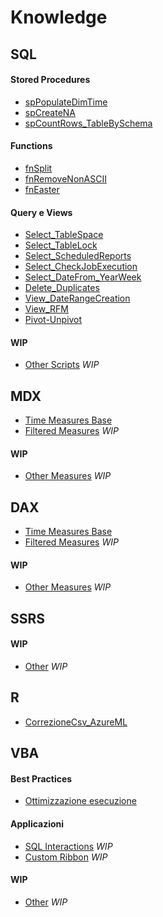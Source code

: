 # Knowledge

## SQL

#### Stored Procedures
  - [spPopulateDimTime](./SQL/spPopulateDimTime.sql)
  - [spCreateNA](./SQL/spCreateNA.sql)
  - [spCountRows_TableBySchema](./SQL/spCountRows_TableBySchema.sql)  

#### Functions
  - [fnSplit](./SQL/fnSplit.sql)
  - [fnRemoveNonASCII](./SQL/fnRemoveNonASCII.sql)
  - [fnEaster](./SQL/fnEaster.sql)
 
#### Query e Views
  - [Select_TableSpace](./SQL/Select_TableSpace.sql)
  - [Select_TableLock](./Select_TableLock.sql)
  - [Select_ScheduledReports](./SQL/Select_ScheduledReports.sql)
  - [Select_CheckJobExecution](./SQL/Select_CheckJobExecution)
  - [Select_DateFrom_YearWeek](./SQL/Select_DateFrom_YearWeek.sql)
  - [Delete_Duplicates](./SQL/Delete_Duplicates.sql)
  - [View_DateRangeCreation](./SQL/View_DateRangeCreation.sql)
  - [View_RFM](./SQL/View_RFM.sql)
  - [Pivot-Unpivot](./SQL/Pivot-UnPivot.sql)
  
#### WIP
  - [Other Scripts](./SQL/Other%20Scripts) _WIP_

## MDX
  - [Time Measures Base](./MDX/Time%20Measures%20Base.txt)
  - [Filtered Measures](./MDX/Filtered%20Measures.txt) _WIP_
  
#### WIP
  - [Other Measures](./MDX/Other%20Measures.txt) _WIP_
    
## DAX
  - [Time Measures Base](./DAX/Time%20Measures%20Base.txt)
  - [Filtered Measures](./DAX/Filtered%20Measures.txt) _WIP_
  
#### WIP
  - [Other Measures](./DAX/OtherMeasures.txt) _WIP_

## SSRS

#### WIP
  - [Other](./SSRS/Other.txt) _WIP_

## R
  - [CorrezioneCsv_AzureML](./R/CorrezioneCsv_AzureML.R)  

## VBA

#### Best Practices
  - [Ottimizzazione esecuzione](./VBA/BestPractices.md)

#### Applicazioni
  - [SQL Interactions](./VBA/SQL%20Interactions.txt) _WIP_
  - [Custom Ribbon](./VBA/CustomRibbon.md) _WIP_
  
#### WIP
  - [Other](./VBA/Other.txt) _WIP_
